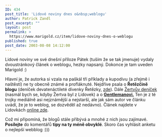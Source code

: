 ```yaml
---
ID: 434
post_title: 'Lidové noviny dnes o&nbsp;weblogu'
author: Patrick Zandl
post_excerpt: ""
layout: post
permalink: >
  https://www.marigold.cz/item/lidove-noviny-dnes-o-weblogu
published: true
post_date: 2003-08-08 14:12:00
---
```

<P>Lidové noviny ve své dnešní příloze Pátek (tuším že se tak jmenuje) vydaly dvoustránkový článek o weblogu, hezky napsaný. Dokonce je tam uveden Marigold :) </P>
<P>Hlavní je, že autorka si vzala na paškál tři příklady a kupodivu (a zřejmě i naštěstí) ne ty obecně známé a profláknuté. Nejdříve psala o <STRONG>Řetězčině blogu</STRONG> (deníček devatenáctileté dívenky Řetězky, <A href="http://www.bloguje.cz/blogy/reteska/" target=_blank>zde</A>). Dále <A href="http://www.bloguje.cz/blogy/zertva/" target=_blank>Žertvův deníček </A>(nasmál bych se, kdyby Žertva byl z Lidovek) a o <STRONG><A href="http://www.gentleman.cz/"><STRONG>Gentlemanovi.</STRONG></A></STRONG> Ten je z té trojky mediálně asi nejznámější a nejstarší, ale jak sám autor ve článku uvádí, že je to weblog, se dozvěděl až nedávno). Článek najdete v Lidovkách <A href="http://www.lidovky.cz/archivln/archivln.phtml?id=191948&amp;sec=35&amp;sub=65&amp;dat=20030808" target=_blank>online zde</A>. </P>
<P>Což mi připomíná, že blogů stále přibývá a mnohé z nich jsou zajímavé. <STRONG>Posílejte</STRONG> do komentářů <STRONG>tipy na ty méně obvyklé</STRONG>. Skoro čas vyhlásit anketu o nejlepší webblog :)))</P>